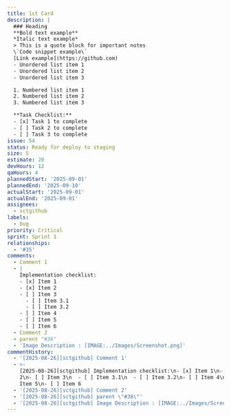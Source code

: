 ```yaml
---
title: 1st Card
description: |
  ### Heading
  **Bold text example**
  *Italic text example*
  > This is a quote block for important notes
  \`Code snippet example\`
  [Link example](https://github.com)
  - Unordered list item 1
  - Unordered list item 2
  - Unordered list item 3

  1. Numbered list item 1
  2. Numbered list item 2
  3. Numbered list item 3

  **Task Checklist:**
  - [x] Task 1 to complete
  - [ ] Task 2 to complete  
  - [ ] Task 3 to complete
issue: 54
status: Ready for deploy to staging
size: S
estimate: 20
devHours: 12
qaHours: 4
plannedStart: '2025-09-01'
plannedEnd: '2025-09-10'
actualStart: '2025-09-01'
actualEnd: '2025-09-01'
assignees:
  - sctgithub
labels:
  - bug
priority: Critical
sprint: Sprint 1
relationships:
  - '#35'
comments:
  - Comment 1
  - |
    Implementation checklist:
    - [x] Item 1
    - [x] Item 2
    - [ ] Item 3
      - [ ] Item 3.1
      - [ ] Item 3.2
    - [ ] Item 4
    - [ ] Item 5
    - [ ] Item 6
  - Comment 2
  - parent "#36"
  - 'Image Description : [IMAGE:../Images/Screenshot.png]'
commentHistory:
  - '[2025-08-26][sctgithub] Comment 1'
  - >-
    [2025-08-26][sctgithub] Implementation checklist:\n- [x] Item 1\n- [x] Item
    2\n- [ ] Item 3\n  - [ ] Item 3.1\n  - [ ] Item 3.2\n- [ ] Item 4\n- [ ]
    Item 5\n- [ ] Item 6
  - '[2025-08-26][sctgithub] Comment 2'
  - '[2025-08-26][sctgithub] parent \"#36\"'
  - '[2025-08-26][sctgithub] Image Description : [IMAGE:../Images/Screenshot.png]'
---
```


